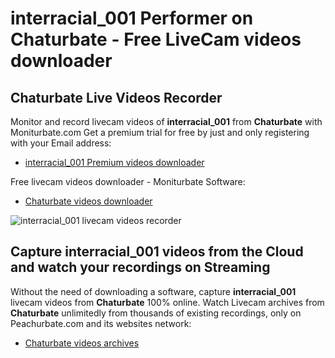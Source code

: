 # interracial_001 Performer on Chaturbate - Free LiveCam videos downloader

## Chaturbate Live Videos Recorder

Monitor and record livecam videos of **interracial_001** from **Chaturbate** with Moniturbate.com
Get a premium trial for free by just and only registering with your Email address:
* [interracial_001 Premium videos downloader](https://moniturbate.com/request-demo-licence-key.html)

Free livecam videos downloader - Moniturbate Software:
* [Chaturbate videos downloader](https://moniturbate.com/moniturbate-download-software.html)

![interracial_001 livecam videos recorder](https://peachurnet.com/templates/moniturbate-software.png)


## Capture interracial_001 videos from the Cloud and watch your recordings on Streaming

Without the need of downloading a software, capture **interracial_001** livecam videos from **Chaturbate** 100% online.
Watch Livecam archives from **Chaturbate** unlimitedly from thousands of existing recordings, only on Peachurbate.com and its websites network:
* [Chaturbate videos archives](https://peachurnet.com/)